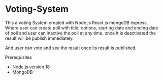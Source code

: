 # Voting-System

<p>This a voting System created with Node.js React.js mongoDB express. Where user can create poll with title, options, starting date and ending date of poll and user can inactive the poll at any time. once it is deactivated the result will be publish immediately.</p>
<p>And user can vote and see the result once its result is published.</p>

<p>Prerequisites</p>
<ul>
  <li>Node.js version 18</li>
  <li>MongoDB</li>
</ul>
